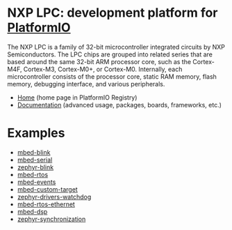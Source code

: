 
# NXP LPC: development platform for [PlatformIO](https://platformio.org)

The NXP LPC is a family of 32-bit microcontroller integrated circuits by NXP Semiconductors. The LPC chips are grouped into related series that are based around the same 32-bit ARM processor core, such as the Cortex-M4F, Cortex-M3, Cortex-M0+, or Cortex-M0. Internally, each microcontroller consists of the processor core, static RAM memory, flash memory, debugging interface, and various peripherals.

* [Home](https://platformio.org/platforms/nxplpc) (home page in PlatformIO Registry)
* [Documentation](https://docs.platformio.org/page/platforms/nxplpc.html) (advanced usage, packages, boards, frameworks, etc.)

# Examples

* [mbed-blink](https://github.com/platformio/platform-nxplpc/tree/master/examples/mbed-blink)
* [mbed-serial](https://github.com/platformio/platform-nxplpc/tree/master/examples/mbed-serial)
* [zephyr-blink](https://github.com/platformio/platform-nxplpc/tree/master/examples/zephyr-blink)
* [mbed-rtos](https://github.com/platformio/platform-nxplpc/tree/master/examples/mbed-rtos)
* [mbed-events](https://github.com/platformio/platform-nxplpc/tree/master/examples/mbed-events)
* [mbed-custom-target](https://github.com/platformio/platform-nxplpc/tree/master/examples/mbed-custom-target)
* [zephyr-drivers-watchdog](https://github.com/platformio/platform-nxplpc/tree/master/examples/zephyr-drivers-watchdog)
* [mbed-rtos-ethernet](https://github.com/platformio/platform-nxplpc/tree/master/examples/mbed-rtos-ethernet)
* [mbed-dsp](https://github.com/platformio/platform-nxplpc/tree/master/examples/mbed-dsp)
* [zephyr-synchronization](https://github.com/platformio/platform-nxplpc/tree/master/examples/zephyr-synchronization)
